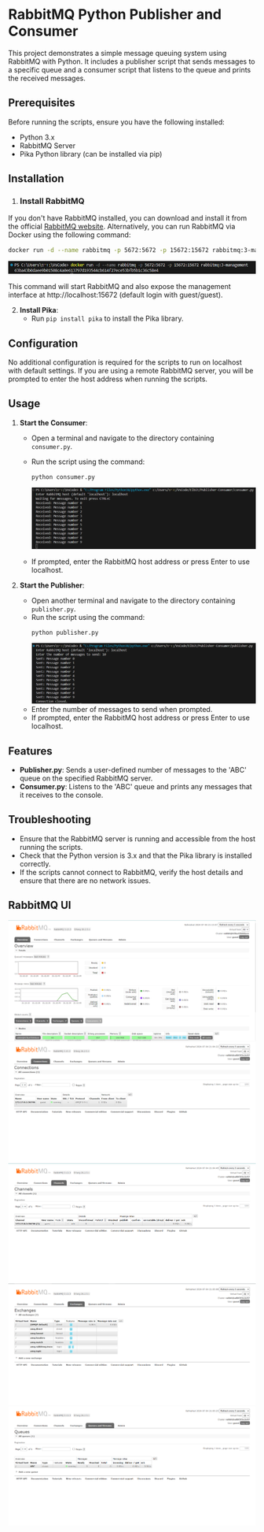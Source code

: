 # RabbitMQ Python Publisher and Consumer

This project demonstrates a simple message queuing system using RabbitMQ with Python. It includes a publisher script that sends messages to a specific queue and a consumer script that listens to the queue and prints the received messages.

## Prerequisites

Before running the scripts, ensure you have the following installed:
- Python 3.x
- RabbitMQ Server
- Pika Python library (can be installed via pip)

## Installation

1. ### Install RabbitMQ

If you don't have RabbitMQ installed, you can download and install it from the official [RabbitMQ website](https://www.rabbitmq.com/download.html). Alternatively, you can run RabbitMQ via Docker using the following command:

```bash
docker run -d --name rabbitmq -p 5672:5672 -p 15672:15672 rabbitmq:3-management
```

![Terminal Text](images/Terminal-R.png)


This command will start RabbitMQ and also expose the management interface at http://localhost:15672 (default login with guest/guest).

2. **Install Pika**:
   - Run `pip install pika` to install the Pika library.

## Configuration

No additional configuration is required for the scripts to run on localhost with default settings. If you are using a remote RabbitMQ server, you will be prompted to enter the host address when running the scripts.

## Usage

1. **Start the Consumer**:
   - Open a terminal and navigate to the directory containing `consumer.py`.
   - Run the script using the command:
     ```
     python consumer.py
     ```

      ![Terminal Text](images/Terminal-C.png)
   - If prompted, enter the RabbitMQ host address or press Enter to use localhost.

2. **Start the Publisher**:
   - Open another terminal and navigate to the directory containing `publisher.py`.
   - Run the script using the command:
     ```
     python publisher.py
     ```
     ![Terminal Text](images/Terminal-P.png)
   - Enter the number of messages to send when prompted.
   - If prompted, enter the RabbitMQ host address or press Enter to use localhost.

## Features

- **Publisher.py**: Sends a user-defined number of messages to the 'ABC' queue on the specified RabbitMQ server.
- **Consumer.py**: Listens to the 'ABC' queue and prints any messages that it receives to the console.

## Troubleshooting

- Ensure that the RabbitMQ server is running and accessible from the host running the scripts.
- Check that the Python version is 3.x and that the Pika library is installed correctly.
- If the scripts cannot connect to RabbitMQ, verify the host details and ensure that there are no network issues.



## RabbitMQ UI

![Terminal Text](images/RMQ-O.png)
![Terminal Text](images/RMQ-C.png)
![Terminal Text](images/RMQ-CH.png)
![Terminal Text](images/RMQ-E.png)
![Terminal Text](images/RMQ-Q.png)

